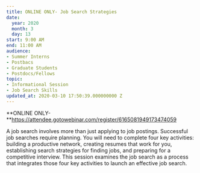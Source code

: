 ```yaml
---
title: ONLINE ONLY- Job Search Strategies
date:
  year: 2020
  month: 3
  day: 13
start: 9:00 AM
end: 11:00 AM
audience:
- Summer Interns
- Postbacs
- Graduate Students
- Postdocs/Fellows
topic:
- Informational Session
- Job Search Skills
updated_at: 2020-03-10 17:50:39.000000000 Z
---
```

**ONLINE
ONLY-**https://attendee.gotowebinar.com/register/6165081949173474059

A job search involves more than just applying to job postings.
Successful job searches require planning. You will need to complete four
key activities: building a productive network, creating resumes that
work for you, establishing search strategies for finding jobs, and
preparing for a competitive interview. This session examines the job
search as a process that integrates those four key activities to launch
an effective job search.
